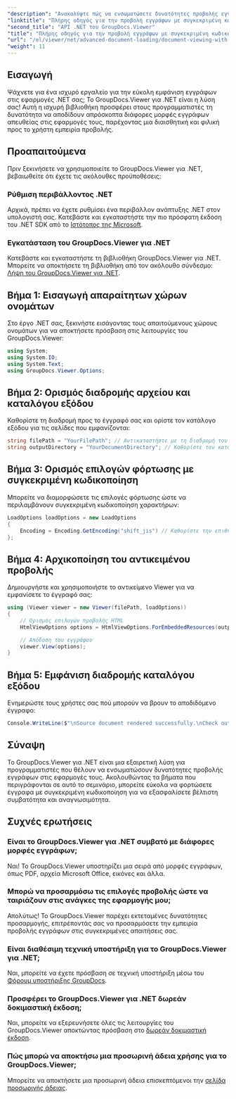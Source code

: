 ```yaml
---
"description": "Ανακαλύψτε πώς να ενσωματώσετε δυνατότητες προβολής εγγράφων στις εφαρμογές .NET χρησιμοποιώντας το GroupDocs.Viewer για .NET. Αυτός ο λεπτομερής οδηγός σας καθοδηγεί στην εγκατάσταση, τη ρύθμιση και την απόδοση διαφόρων μορφών εγγράφων."
"linktitle": "Πλήρης οδηγός για την προβολή εγγράφων με συγκεκριμένη κωδικοποίηση"
"second_title": "API .NET του GroupDocs.Viewer"
"title": "Πλήρης οδηγός για την προβολή εγγράφων με συγκεκριμένη κωδικοποίηση"
"url": "/el/viewer/net/advanced-document-loading/document-viewing-with-specific-encoding/"
"weight": 11
---
```


## Εισαγωγή

Ψάχνετε για ένα ισχυρό εργαλείο για την εύκολη εμφάνιση εγγράφων στις εφαρμογές .NET σας; Το GroupDocs.Viewer για .NET είναι η λύση σας! Αυτή η ισχυρή βιβλιοθήκη προσφέρει στους προγραμματιστές τη δυνατότητα να αποδίδουν απρόσκοπτα διάφορες μορφές εγγράφων απευθείας στις εφαρμογές τους, παρέχοντας μια διαισθητική και φιλική προς το χρήστη εμπειρία προβολής.

## Προαπαιτούμενα

Πριν ξεκινήσετε να χρησιμοποιείτε το GroupDocs.Viewer για .NET, βεβαιωθείτε ότι έχετε τις ακόλουθες προϋποθέσεις:

### Ρύθμιση περιβάλλοντος .NET

Αρχικά, πρέπει να έχετε ρυθμίσει ένα περιβάλλον ανάπτυξης .NET στον υπολογιστή σας. Κατεβάστε και εγκαταστήστε την πιο πρόσφατη έκδοση του .NET SDK από το [Ιστότοπος της Microsoft](https://dotnet.microsoft.com/download).

### Εγκατάσταση του GroupDocs.Viewer για .NET

Κατεβάστε και εγκαταστήστε τη βιβλιοθήκη GroupDocs.Viewer για .NET. Μπορείτε να αποκτήσετε τη βιβλιοθήκη από τον ακόλουθο σύνδεσμο: [Λήψη του GroupDocs.Viewer για .NET](https://releases.groupdocs.com/viewer/net/).

## Βήμα 1: Εισαγωγή απαραίτητων χώρων ονομάτων

Στο έργο .NET σας, ξεκινήστε εισάγοντας τους απαιτούμενους χώρους ονομάτων για να αποκτήσετε πρόσβαση στις λειτουργίες του GroupDocs.Viewer:

```csharp
using System;
using System.IO;
using System.Text;
using GroupDocs.Viewer.Options;
```

## Βήμα 2: Ορισμός διαδρομής αρχείου και καταλόγου εξόδου

Καθορίστε τη διαδρομή προς το έγγραφό σας και ορίστε τον κατάλογο εξόδου για τις σελίδες που εμφανίζονται:

```csharp
string filePath = "YourFilePath"; // Αντικαταστήστε με τη διαδρομή του εγγράφου σας
string outputDirectory = "YourDocumentDirectory"; // Καθορίστε τον κατάλογο για την έξοδο
```

## Βήμα 3: Ορισμός επιλογών φόρτωσης με συγκεκριμένη κωδικοποίηση

Μπορείτε να διαμορφώσετε τις επιλογές φόρτωσης ώστε να περιλαμβάνουν συγκεκριμένη κωδικοποίηση χαρακτήρων:

```csharp
LoadOptions loadOptions = new LoadOptions
{
    Encoding = Encoding.GetEncoding("shift_jis") // Καθορίστε την επιθυμητή κωδικοποίηση
};
```

## Βήμα 4: Αρχικοποίηση του αντικειμένου προβολής

Δημιουργήστε και χρησιμοποιήστε το αντικείμενο Viewer για να εμφανίσετε το έγγραφό σας:

```csharp
using (Viewer viewer = new Viewer(filePath, loadOptions))
{
    // Ορισμός επιλογών προβολής HTML
    HtmlViewOptions options = HtmlViewOptions.ForEmbeddedResources(outputDirectory + "/page-{0}.html");

    // Απόδοση του εγγράφου
    viewer.View(options);
}
```

## Βήμα 5: Εμφάνιση διαδρομής καταλόγου εξόδου

Ενημερώστε τους χρήστες σας πού μπορούν να βρουν το αποδιδόμενο έγγραφο:

```csharp
Console.WriteLine($"\nSource document rendered successfully.\nCheck output in {outputDirectory}.");
```

## Σύναψη

Το GroupDocs.Viewer για .NET είναι μια εξαιρετική λύση για προγραμματιστές που θέλουν να ενσωματώσουν δυνατότητες προβολής εγγράφων στις εφαρμογές τους. Ακολουθώντας τα βήματα που περιγράφονται σε αυτό το σεμινάριο, μπορείτε εύκολα να φορτώσετε έγγραφα με συγκεκριμένη κωδικοποίηση για να εξασφαλίσετε βέλτιστη συμβατότητα και αναγνωσιμότητα.

## Συχνές ερωτήσεις

### Είναι το GroupDocs.Viewer για .NET συμβατό με διάφορες μορφές εγγράφων;
Ναι! Το GroupDocs.Viewer υποστηρίζει μια σειρά από μορφές εγγράφων, όπως PDF, αρχεία Microsoft Office, εικόνες και άλλα.

### Μπορώ να προσαρμόσω τις επιλογές προβολής ώστε να ταιριάζουν στις ανάγκες της εφαρμογής μου;
Απολύτως! Το GroupDocs.Viewer παρέχει εκτεταμένες δυνατότητες προσαρμογής, επιτρέποντάς σας να προσαρμόσετε την εμπειρία προβολής εγγράφων στις συγκεκριμένες απαιτήσεις σας.

### Είναι διαθέσιμη τεχνική υποστήριξη για το GroupDocs.Viewer για .NET;
Ναι, μπορείτε να έχετε πρόσβαση σε τεχνική υποστήριξη μέσω του [Φόρουμ υποστήριξης GroupDocs](https://forum.groupdocs.com/c/viewer/9).

### Προσφέρει το GroupDocs.Viewer για .NET δωρεάν δοκιμαστική έκδοση;
Ναι, μπορείτε να εξερευνήσετε όλες τις λειτουργίες του GroupDocs.Viewer αποκτώντας πρόσβαση στο [δωρεάν δοκιμαστική έκδοση](https://releases.groupdocs.com/).

### Πώς μπορώ να αποκτήσω μια προσωρινή άδεια χρήσης για το GroupDocs.Viewer;
Μπορείτε να αποκτήσετε μια προσωρινή άδεια επισκεπτόμενοι την [σελίδα προσωρινής άδειας](https://purchase.groupdocs.com/temporary-license/).